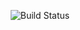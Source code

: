 <p align="center">
<img src="https://travis-ci.com/HaoFrank/Gorgeous.svg?token=nBdu2vHosK7cJjWJqyzn&branch=develop" alt="Build Status">
</p>
